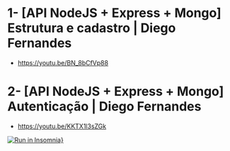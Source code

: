 # 1- [API NodeJS + Express + Mongo] Estrutura e cadastro | Diego Fernandes

- https://youtu.be/BN_8bCfVp88

# 2- [API NodeJS + Express + Mongo] Autenticação | Diego Fernandes

- https://youtu.be/KKTX1l3sZGk


[![Run in Insomnia}](https://insomnia.rest/images/run.svg)](https://insomnia.rest/run/?label=express-rocketseat&uri=https%3A%2F%2Fraw.githubusercontent.com%2FVineasouza%2Ftil%2Fmaster%2Fexpress%2Fexpress-rocketseat%2Fexport.json)